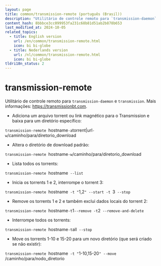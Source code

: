 ```yaml
---
layout: page
title: common/transmission-remote (português (Brasil))
description: "Utilitário de controle remoto para `transmission-daemon` e `transmission`."
content_hash: 8bbbce3cc099953fa231c68b81d51ab2b878b653
last_modified_at: 2024-10-05
related_topics:
  - title: English version
    url: /en/common/transmission-remote.html
    icon: bi bi-globe
  - title: Nederlands version
    url: /nl/common/transmission-remote.html
    icon: bi bi-globe
tldri18n_status: 2
---
```

# transmission-remote

Utilitário de controle remoto para `transmission-daemon` e `transmission`.
Mais informações: <https://transmissionbt.com>.

- Adiciona um arquivo torrent ou link magnético para o Transmission e baixa para um diretório específico:

`transmission-remote `<span class="tldr-var badge badge-pill bg-dark-lm bg-white-dm text-white-lm text-dark-dm font-weight-bold">hostname</span>` -a `<span class="tldr-var badge badge-pill bg-dark-lm bg-white-dm text-white-lm text-dark-dm font-weight-bold">torrent|url</span>` -w `<span class="tldr-var badge badge-pill bg-dark-lm bg-white-dm text-white-lm text-dark-dm font-weight-bold">/caminho/para/diretorio_download</span>

- Altera o diretório de download padrão:

`transmission-remote `<span class="tldr-var badge badge-pill bg-dark-lm bg-white-dm text-white-lm text-dark-dm font-weight-bold">hostname</span>` -w `<span class="tldr-var badge badge-pill bg-dark-lm bg-white-dm text-white-lm text-dark-dm font-weight-bold">/caminho/para/diretorio_download</span>

- Lista todos os torrents:

`transmission-remote `<span class="tldr-var badge badge-pill bg-dark-lm bg-white-dm text-white-lm text-dark-dm font-weight-bold">hostname</span>` --list`

- Inicia os torrents 1 e 2, interrompe o torrent 3:

`transmission-remote `<span class="tldr-var badge badge-pill bg-dark-lm bg-white-dm text-white-lm text-dark-dm font-weight-bold">hostname</span>` -t "`<span class="tldr-var badge badge-pill bg-dark-lm bg-white-dm text-white-lm text-dark-dm font-weight-bold">1,2</span>`" --start -t `<span class="tldr-var badge badge-pill bg-dark-lm bg-white-dm text-white-lm text-dark-dm font-weight-bold">3</span>` --stop`

- Remove os torrents 1 e 2 e também exclui dados locais do torrent 2:

`transmission-remote `<span class="tldr-var badge badge-pill bg-dark-lm bg-white-dm text-white-lm text-dark-dm font-weight-bold">hostname</span>` -t `<span class="tldr-var badge badge-pill bg-dark-lm bg-white-dm text-white-lm text-dark-dm font-weight-bold">1</span>` --remove -t `<span class="tldr-var badge badge-pill bg-dark-lm bg-white-dm text-white-lm text-dark-dm font-weight-bold">2</span>` --remove-and-delete`

- Interrompe todos os torrents:

`transmission-remote `<span class="tldr-var badge badge-pill bg-dark-lm bg-white-dm text-white-lm text-dark-dm font-weight-bold">hostname</span>` -t `<span class="tldr-var badge badge-pill bg-dark-lm bg-white-dm text-white-lm text-dark-dm font-weight-bold">all</span>` --stop`

- Move os torrents 1-10 e 15-20 para um novo diretório (que será criado se não existir):

`transmission-remote `<span class="tldr-var badge badge-pill bg-dark-lm bg-white-dm text-white-lm text-dark-dm font-weight-bold">hostname</span>` -t "`<span class="tldr-var badge badge-pill bg-dark-lm bg-white-dm text-white-lm text-dark-dm font-weight-bold">1-10,15-20</span>`" --move `<span class="tldr-var badge badge-pill bg-dark-lm bg-white-dm text-white-lm text-dark-dm font-weight-bold">/caminho/para/nodo_diretorio</span>
